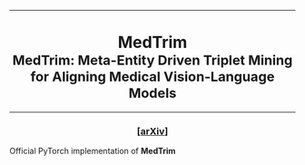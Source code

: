 <hr>
<h1 align="center">
  MedTrim <br>
  <sub>MedTrim: Meta-Entity Driven Triplet Mining for Aligning Medical Vision-Language Models</sub>
</h1>
<hr>

<h3 align="center">[<a href="https://arxiv.org/abs/2405.06789">arXiv</a>]</h3>

Official PyTorch implementation of **MedTrim**
